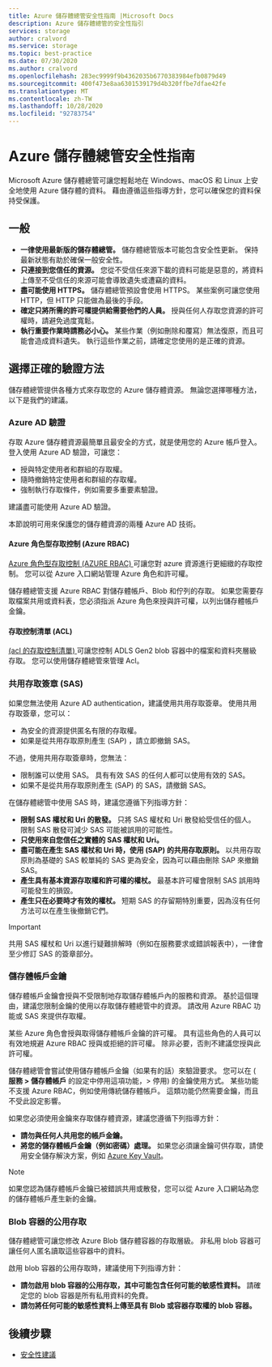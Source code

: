 ```yaml
---
title: Azure 儲存體總管安全性指南 |Microsoft Docs
description: Azure 儲存體總管的安全性指引
services: storage
author: cralvord
ms.service: storage
ms.topic: best-practice
ms.date: 07/30/2020
ms.author: cralvord
ms.openlocfilehash: 283ec9999f9b4362035b6770383984efb0879d49
ms.sourcegitcommit: 400f473e8aa6301539179d4b320ffbe7dfae42fe
ms.translationtype: MT
ms.contentlocale: zh-TW
ms.lasthandoff: 10/28/2020
ms.locfileid: "92783754"
---
```

# <a name="azure-storage-explorer-security-guide"></a>Azure 儲存體總管安全性指南

Microsoft Azure 儲存體總管可讓您輕鬆地在 Windows、macOS 和 Linux 上安全地使用 Azure 儲存體的資料。 藉由遵循這些指導方針，您可以確保您的資料保持受保護。

## <a name="general"></a>一般

- **一律使用最新版的儲存體總管。** 儲存體總管版本可能包含安全性更新。 保持最新狀態有助於確保一般安全性。
- **只連接到您信任的資源。** 您從不受信任來源下載的資料可能是惡意的，將資料上傳至不受信任的來源可能會導致遺失或遭竊的資料。
- **盡可能使用 HTTPS。** 儲存體總管預設會使用 HTTPS。 某些案例可讓您使用 HTTP，但 HTTP 只能做為最後的手段。
- **確定只將所需的許可權提供給需要他們的人員。** 授與任何人存取您資源的許可權時，請避免過度寬鬆。
- **執行重要作業時請務必小心。** 某些作業（例如刪除和覆寫）無法復原，而且可能會造成資料遺失。 執行這些作業之前，請確定您使用的是正確的資源。

## <a name="choosing-the-right-authentication-method"></a>選擇正確的驗證方法

儲存體總管提供各種方式來存取您的 Azure 儲存體資源。 無論您選擇哪種方法，以下是我們的建議。

### <a name="azure-ad-authentication"></a>Azure AD 驗證

存取 Azure 儲存體資源最簡單且最安全的方式，就是使用您的 Azure 帳戶登入。 登入使用 Azure AD 驗證，可讓您：

- 授與特定使用者和群組的存取權。
- 隨時撤銷特定使用者和群組的存取權。
- 強制執行存取條件，例如需要多重要素驗證。

建議盡可能使用 Azure AD 驗證。

本節說明可用來保護您的儲存體資源的兩種 Azure AD 技術。

#### <a name="azure-role-based-access-control-azure-rbac"></a>Azure 角色型存取控制 (Azure RBAC)

[Azure 角色型存取控制 (AZURE RBAC) ](../../role-based-access-control/overview.md) 可讓您對 azure 資源進行更細緻的存取控制。 您可以從 Azure 入口網站管理 Azure 角色和許可權。

儲存體總管支援 Azure RBAC 對儲存體帳戶、Blob 和佇列的存取。 如果您需要存取檔案共用或資料表，您必須指派 Azure 角色來授與許可權，以列出儲存體帳戶金鑰。

#### <a name="access-control-lists-acls"></a>存取控制清單 (ACL)

[ (acl 的存取控制清單) ](../blobs/data-lake-storage-access-control.md) 可讓您控制 ADLS Gen2 blob 容器中的檔案和資料夾層級存取。 您可以使用儲存體總管來管理 Acl。

### <a name="shared-access-signatures-sas"></a>共用存取簽章 (SAS)

如果您無法使用 Azure AD authentication，建議使用共用存取簽章。 使用共用存取簽章，您可以：

- 為安全的資源提供匿名有限的存取權。
- 如果是從共用存取原則產生 (SAP) ，請立即撤銷 SAS。

不過，使用共用存取簽章時，您無法：

- 限制誰可以使用 SAS。 具有有效 SAS 的任何人都可以使用有效的 SAS。
- 如果不是從共用存取原則產生 (SAP) 的 SAS，請撤銷 SAS。

在儲存體總管中使用 SAS 時，建議您遵循下列指導方針：

- **限制 SAS 權杖和 Uri 的散發。** 只將 SAS 權杖和 Uri 散發給受信任的個人。 限制 SAS 散發可減少 SAS 可能被誤用的可能性。
- **只使用來自您信任之實體的 SAS 權杖和 Uri。**
- **盡可能在產生 SAS 權杖和 Uri 時，使用 (SAP) 的共用存取原則。** 以共用存取原則為基礎的 SAS 較單純的 SAS 更為安全，因為可以藉由刪除 SAP 來撤銷 SAS。
- **產生具有基本資源存取權和許可權的權杖。** 最基本許可權會限制 SAS 誤用時可能發生的損毀。
- **產生只在必要時才有效的權杖。** 短期 SAS 的存留期特別重要，因為沒有任何方法可以在產生後撤銷它們。

> [!IMPORTANT]
> 共用 SAS 權杖和 Uri 以進行疑難排解時（例如在服務要求或錯誤報表中），一律會至少修訂 SAS 的簽章部分。

### <a name="storage-account-keys"></a>儲存體帳戶金鑰

儲存體帳戶金鑰會授與不受限制地存取儲存體帳戶內的服務和資源。 基於這個理由，建議您限制金鑰的使用以存取儲存體總管中的資源。 請改用 Azure RBAC 功能或 SAS 來提供存取權。

某些 Azure 角色會授與取得儲存體帳戶金鑰的許可權。 具有這些角色的人員可以有效地規避 Azure RBAC 授與或拒絕的許可權。 除非必要，否則不建議您授與此許可權。

儲存體總管會嘗試使用儲存體帳戶金鑰（如果有的話）來驗證要求。 您可以在 ( **服務 > 儲存體帳戶** 的設定中停用這項功能，> 停用) 的金鑰使用方式。 某些功能不支援 Azure RBAC，例如使用傳統儲存體帳戶。 這類功能仍然需要金鑰，而且不受此設定影響。

如果您必須使用金鑰來存取儲存體資源，建議您遵循下列指導方針：

- **請勿與任何人共用您的帳戶金鑰。**
- **將您的儲存體帳戶金鑰（例如密碼）處理。** 如果您必須讓金鑰可供存取，請使用安全儲存解決方案，例如 [Azure Key Vault](https://azure.microsoft.com/services/key-vault/)。

> [!NOTE]
> 如果您認為儲存體帳戶金鑰已被錯誤共用或散發，您可以從 Azure 入口網站為您的儲存體帳戶產生新的金鑰。

### <a name="public-access-to-blob-containers"></a>Blob 容器的公用存取

儲存體總管可讓您修改 Azure Blob 儲存體容器的存取層級。 非私用 blob 容器可讓任何人匿名讀取這些容器中的資料。

啟用 blob 容器的公用存取時，建議使用下列指導方針：

- **請勿啟用 blob 容器的公用存取，其中可能包含任何可能的敏感性資料。** 請確定您的 blob 容器是所有私用資料的免費。
- **請勿將任何可能的敏感性資料上傳至具有 Blob 或容器存取權的 blob 容器。** 

## <a name="next-steps"></a>後續步驟

- [安全性建議](../blobs/security-recommendations.md)